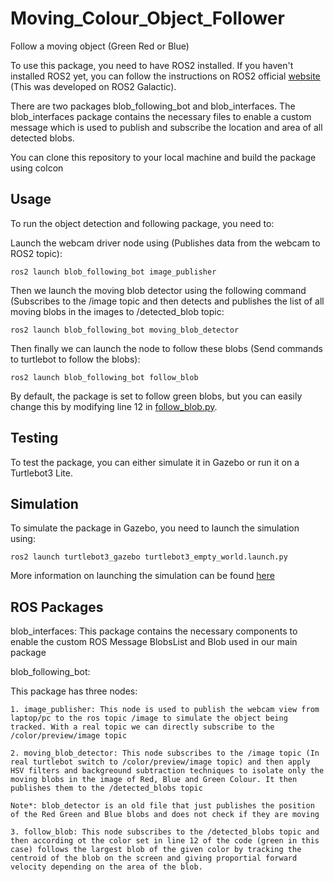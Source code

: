 # Moving_Colour_Object_Follower
Follow a moving object (Green Red or Blue)

To use this package, you need to have ROS2 installed. If you haven't installed ROS2 yet, you can follow the instructions on ROS2 official [website](https://docs.ros.org/en/galactic/Installation.html) (This was developed on ROS2 Galactic).

There are two packages blob_following_bot and blob_interfaces. The blob_interfaces package contains the necessary files to enable a custom message which is used to publish and subscribe the location and area of all detected blobs. 

You can clone this repository to your local machine and build the package using colcon

## Usage

To run the object detection and following package, you need to:

Launch the webcam driver node using (Publishes data from the webcam to ROS2 topic):

```
ros2 launch blob_following_bot image_publisher
```

Then we launch the moving blob detector using the following command (Subscribes to the /image topic and then detects and publishes the list of all moving blobs in the images to /detected_blob topic:
```
ros2 launch blob_following_bot moving_blob_detector
```

Then finally we can launch the node to follow these blobs (Send  commands to turtlebot to follow the blobs):
```
ros2 launch blob_following_bot follow_blob
```

By default, the package is set to follow green blobs, but you can easily change this by modifying line 12 in [follow_blob.py](https://github.com/AmzArch/Moving_Colour_Object_Follower/blob/main/src/blob_following_bot/blob_following_bot/follow_blob.py).


## Testing
To test the package, you can either simulate it in Gazebo or run it on a Turtlebot3 Lite.

## Simulation
To simulate the package in Gazebo, you need to launch the simulation using:
```
ros2 launch turtlebot3_gazebo turtlebot3_empty_world.launch.py
```

More information on launching the simulation can be found [here](https://ubuntu.com/blog/simulate-the-turtlebot3)


## ROS Packages

blob_interfaces: 
  This package contains the necessary components to enable the custom ROS Message BlobsList and Blob used in our main package

blob_following_bot:

  This package has three nodes:
  
    1. image_publisher: This node is used to publish the webcam view from laptop/pc to the ros topic /image to simulate the object being tracked. With a real topic we can directly subscribe to the /color/preview/image topic
    
    2. moving_blob_detector: This node subscribes to the /image topic (In real turtlebot switch to /color/preview/image topic) and then apply HSV filters and backgreound subtraction techniques to isolate only the moving blobs in the image of Red, Blue and Green Colour. It then publishes them to the /detected_blobs topic
    
    Note*: blob_detector is an old file that just publishes the position of the Red Green and Blue blobs and does not check if they are moving
    
    3. follow_blob: This node subscribes to the /detected_blobs topic and then according ot the color set in line 12 of the code (green in this case) follows the largest blob of the given color by tracking the centroid of the blob on the screen and giving proportial forward velocity depending on the area of the blob.
    
